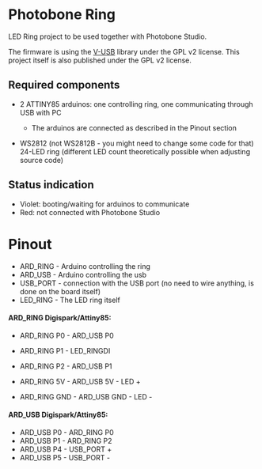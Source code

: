 # Photobone Ring
LED Ring project to be used together with Photobone Studio.

The firmware is using the [V-USB](https://www.obdev.at/products/vusb/index.html) library under the GPL v2 license. This project itself is also published under the GPL v2 license.

## Required components
* 2 ATTINY85 arduinos: one controlling ring, one communicating through USB with PC
	* The arduinos are connected as described in the Pinout section

* WS2812 (not WS2812B - you might need to change some code for that) 24-LED ring (different LED count theoretically possible when adjusting source code)

## Status indication
* Violet: booting/waiting for arduinos to communicate
* Red: not connected with Photobone Studio

# Pinout
* ARD_RING - Arduino controlling the ring
* ARD_USB - Arduino controlling the usb
* USB_PORT - connection with the USB port (no need to wire anything, is done on the board itself)
* LED_RING - The LED ring itself

#### ARD_RING Digispark/Attiny85:
* ARD_RING P0 - ARD_USB P0
* ARD_RING P1 - LED_RINGDI
* ARD_RING P2 - ARD_USB P1

* ARD_RING 5V - ARD_USB 5V - LED +
* ARD_RING GND - ARD_USB GND - LED -

#### ARD_USB Digispark/Attiny85:
* ARD_USB P0 - ARD_RING P0
* ARD_USB P1 - ARD_RING P2
* ARD_USB P4 - USB_PORT +
* ARD_USB P5 - USB_PORT -